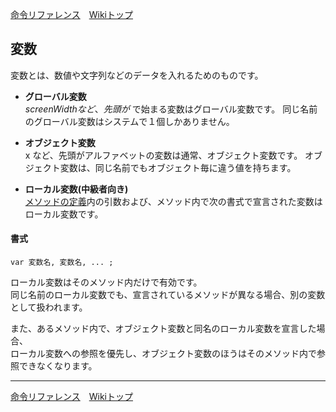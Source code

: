 
[命令リファレンス](./reference)&emsp;[Wikiトップ](./)

<title>命令リファレンス - 変数</title>

## 変数

変数とは、数値や文字列などのデータを入れるためのものです。

- **グローバル変数**  
$screenWidth など、先頭が$ で始まる変数はグローバル変数です。 同じ名前のグローバル変数はシステムで１個しかありません。

- **オブジェクト変数**  
x など、先頭がアルファベットの変数は通常、オブジェクト変数です。 オブジェクト変数は、同じ名前でもオブジェクト毎に違う値を持ちます。

- **ローカル変数(中級者向き)**  
[メソッドの定義](./rf-method-define)内の引数および、メソッド内で次の書式で宣言された変数はローカル変数です。

#### 書式
```
var 変数名, 変数名, ... ;
```
ローカル変数はそのメソッド内だけで有効です。  
同じ名前のローカル変数でも、宣言されているメソッドが異なる場合、別の変数として扱われます。

また、あるメソッド内で、オブジェクト変数と同名のローカル変数を宣言した場合、  
ローカル変数への参照を優先し、オブジェクト変数のほうはそのメソッド内で参照できなくなります。

***

[命令リファレンス](./reference)&emsp;[Wikiトップ](./)

